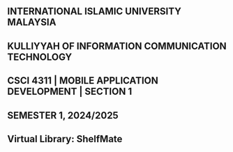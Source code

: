 ## INTERNATIONAL ISLAMIC UNIVERSITY MALAYSIA
## KULLIYYAH OF INFORMATION COMMUNICATION TECHNOLOGY
## CSCI 4311 | MOBILE APPLICATION DEVELOPMENT | SECTION 1
## SEMESTER 1, 2024/2025
## Virtual Library: ShelfMate
